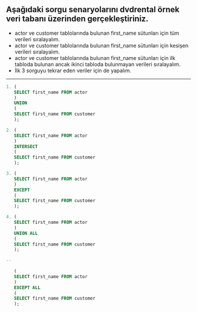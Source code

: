 ## Aşağıdaki sorgu senaryolarını dvdrental örnek veri tabanı üzerinden gerçekleştiriniz.

* actor ve customer tablolarında bulunan first_name sütunları için tüm verileri sıralayalım.
* actor ve customer tablolarında bulunan first_name sütunları için kesişen verileri sıralayalım.
* actor ve customer tablolarında bulunan first_name sütunları için ilk tabloda bulunan ancak ikinci tabloda bulunmayan verileri sıralayalım.
* İlk 3 sorguyu tekrar eden veriler için de yapalım.

---

```sql
1. (
   SELECT first_name FROM actor
   )
   UNION
   (
   SELECT first_name FROM customer
   );
```
```sql
2. (
   SELECT first_name FROM actor
   )
   INTERSECT
   (
   SELECT first_name FROM customer
   );
```
```sql
3. (
   SELECT first_name FROM actor
   )
   EXCEPT 
   (
   SELECT first_name FROM customer
   );
```
```sql
4. (
   SELECT first_name FROM actor
   )
   UNION ALL
   (
   SELECT first_name FROM customer
   );
   
--

   (
   SELECT first_name FROM actor
   )
   EXCEPT ALL
   (
   SELECT first_name FROM customer
   );

```